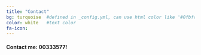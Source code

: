 ```yaml
---
title: "Contact"
bg: turquoise  #defined in _config.yml, can use html color like '#0fbfcf'
color: white   #text color
fa-icon: 
---
```


#### Contact me: 00333577!

